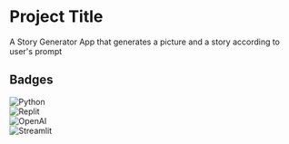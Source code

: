 # Project Title

A Story Generator App that generates a picture and a story according to user's prompt

## Badges

![Python](https://a11ybadges.com/badge?logo=python)  
![Replit](https://a11ybadges.com/badge?logo=replit)  
![OpenAI](https://a11ybadges.com/badge?logo=openai)  
![Streamlit](https://a11ybadges.com/badge?logo=streamlit)  
